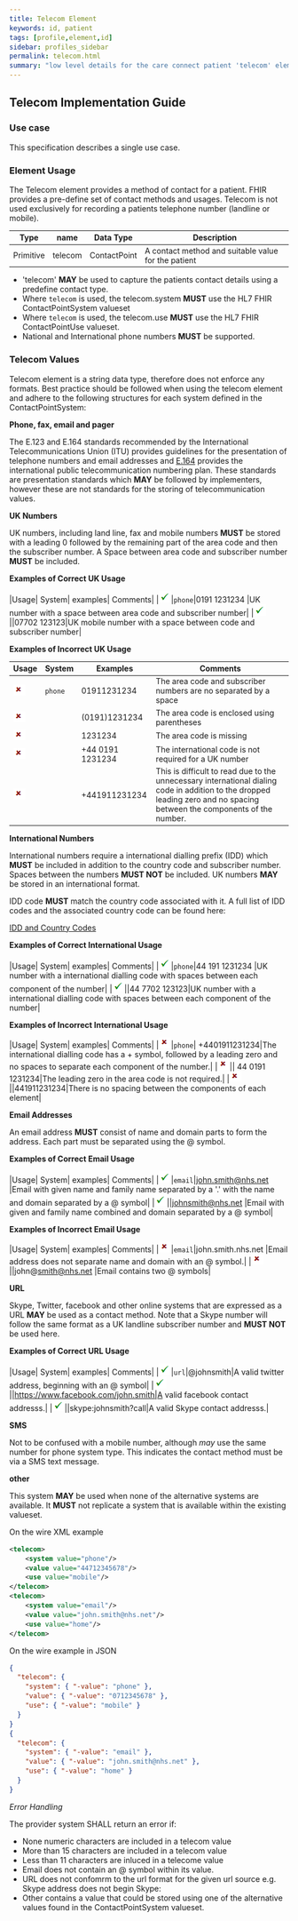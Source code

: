 ```yaml
---
title: Telecom Element
keywords: id, patient
tags: [profile,element,id]
sidebar: profiles_sidebar
permalink: telecom.html
summary: "low level details for the care connect patient 'telecom' element"
---
```

## Telecom Implementation Guide ##

### Use case ###

This specification describes a single use case. 

### Element Usage ###

The Telecom element provides a method of contact for a patient. FHIR provides a pre-define set of contact methods and usages. Telecom is not used exclusively for recording a patients telephone number (landline or mobile).

|Type|name|Data Type|Description|
| ------------- | ------------- | ------------- | ------------- |
| Primitive| telecom| ContactPoint |A contact method and suitable value for the patient|

- 'telecom' **MAY** be used to capture the patients contact details using a predefine contact type.
- Where `telecom` is used, the telecom.system **MUST** use the HL7 FHIR ContactPointSystem valueset
- Where `telecom` is used, the telecom.use **MUST** use the HL7 FHIR ContactPointUse valueset.
- National and International phone numbers **MUST** be supported.
 

### Telecom Values ###

Telecom element is a string data type, therefore does not enforce any formats. Best practice should be followed when using the telecom element and adhere to the following structures for each system defined in the ContactPointSystem:

**Phone, fax, email and pager**

The E.123 and E.164 standards recommended by the International Telecommunications Union (ITU) provides guidelines for the presentation of telephone numbers and email addresses and [E.164](https://www.itu.int/rec/T-REC-E.164/en) provides the international public telecommunication numbering plan. These standards are presentation standards which **MAY** be followed by implementers, however these are not standards for the storing of telecommunication values.


**UK Numbers**

UK numbers, including land line, fax and mobile numbers **MUST** be stored with a leading 0 followed by the remaining part of the area code and then the subscriber number. A Space between area code and subscriber number **MUST** be included.

**Examples of Correct UK Usage**

|Usage| System| examples| Comments|
|![Tick](images/tick.png)|`phone`|0191 1231234 |UK number with a space between area code and subscriber number|
|![Tick](images/tick.png)||07702 123123|UK mobile number with a space between code and subscriber number|

**Examples of Incorrect UK Usage**

|Usage|System|Examples| Comments|
|-----|------|-----------------|----------------------------------------------------------------------------|
|![Cross](images/cross.png)|`phone`| 01911231234|The area code and subscriber numbers are no separated by a space|
|![Cross](images/cross.png)||(0191)1231234|The area code is enclosed using parentheses|
|![Cross](images/cross.png)||1231234|The area code is missing|
|![Cross](images/cross.png)||+44 0191 1231234|The international code is not required for a UK number|
|![Cross](images/cross.png)||+441911231234|This is difficult to read due to the unnecessary international dialing code in addition to the dropped leading zero and no spacing between the components of the number.|

**International Numbers**

International numbers require a international dialling prefix (IDD) which **MUST** be included in addition to the country code and subscriber number. Spaces between the numbers **MUST NOT** be included. UK numbers **MAY** be stored in an international format.

IDD code **MUST** match the country code associated with it. A full list of IDD codes and the associated country code can be found here:

[IDD and Country Codes](http://www.area-codes.org.uk/international/)

**Examples of Correct International Usage**

|Usage| System| examples| Comments|
|![Tick](images/tick.png)|`phone`|44 191 1231234 |UK number with a international dialling code with spaces between each component of the number|
|![Tick](images/tick.png)||44 7702 123123|UK number with a international dialling code with spaces between each component of the number|

**Examples of Incorrect International Usage**

|Usage| System| examples| Comments|
|![Cross](images/cross.png)|`phone`| +4401911231234|The international dialling code has a + symbol, followed by a leading zero and no spaces to separate each component of the number.|
|![Cross](images/cross.png)|| 44 0191 1231234|The leading zero in the area code is not required.|
|![Cross](images/cross.png)||441911231234|There is no spacing between the components of each element|


**Email Addresses**

An email address **MUST** consist of name and domain parts to form the address. Each part must be separated using the @ symbol.

**Examples of Correct Email Usage**

|Usage| System| examples| Comments|
|![Tick](images/tick.png)|`email`|john.smith@nhs.net |Email with given name and family name separated by a '.' with the name and domain separated by a @ symbol|
|![Tick](images/tick.png)||johnsmith@nhs.net |Email with given and family name combined and domain separated by a @ symbol|

**Examples of Incorrect Email Usage**

|Usage| System| examples| Comments|
|![Cross](images/cross.png)|`email`|john.smith.nhs.net |Email address does not separate name and domain with an @ symbol.|
|![Cross](images/cross.png)||john@smith@nhs.net |Email contains two @ symbols|

**URL**

Skype, Twitter, facebook and other online systems that are expressed as a URL **MAY** be used as a contact method. Note that a Skype number will follow the same format as a UK landline subscriber number and **MUST NOT** be used here. 

**Examples of Correct URL Usage**

|Usage| System| examples| Comments|
|![Tick](images/tick.png)|`url`|@johnsmith|A valid twitter address, beginning with an @ symbol|
|![Tick](images/tick.png)||https://www.facebook.com/john.smith|A valid facebook contact addresss.|
|![Tick](images/tick.png)||skype:johnsmith?call|A valid Skype contact addresss.|


**SMS**

Not to be confused with a mobile number, although *may* use the same number for phone system type. This indicates the contact method must be via a SMS text message.

**other**

This system **MAY** be used when none of the alternative systems are available. It **MUST** not replicate a system that is available within the existing valueset.


On the wire XML example

```xml
<telecom>
	<system value="phone"/>
	<value value="44712345678"/>
	<use value="mobile"/>
</telecom>
<telecom>
	<system value="email"/>
	<value value="john.smith@nhs.net"/>
	<use value="home"/>
</telecom>
```

On the wire example in JSON

```json
{
  "telecom": {
    "system": { "-value": "phone" },
    "value": { "-value": "0712345678" },
    "use": { "-value": "mobile" }
  }
}
{
  "telecom": {
    "system": { "-value": "email" },
    "value": { "-value": "john.smith@nhs.net" },
    "use": { "-value": "home" }
  }
}
```

*Error Handling*

The provider system SHALL return an error if:

- None numeric characters are included in a telecom value
- More than 15 characters are included in a telecom value
- Less than 11 characters are inluced in a telecome value
- Email does not contain an @ symbol within its value.
- URL does not confomrm to the url format for the given url source e.g. Skype address does not begin Skype:
- Other contains a value that could be stored using one of the alternative values found in the ContactPointSystem valueset.













